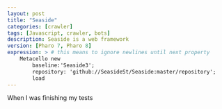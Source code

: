 ```yaml
---
layout: post
title: "Seaside"
categories: [crawler]
tags: [Javascript, crawler, bots]
description: Seaside is a web framework
version: [Pharo 7, Pharo 8]
expression: > # this means to ignore newlines until next property
    Metacello new
        baseline:'Seaside3';
        repository: 'github://SeasideSt/Seaside:master/repository';
        load
---
```


When I was finishing my tests